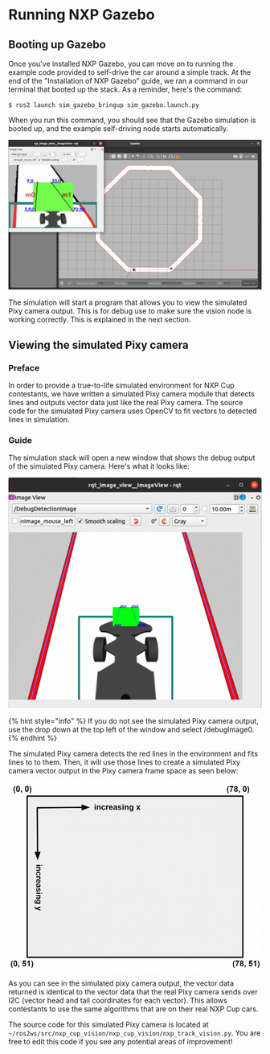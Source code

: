 # Running NXP Gazebo

## Booting up Gazebo

Once you've installed NXP Gazebo, you can move on to running the example code provided to self-drive the car around a simple track. At the end of the "Installation of NXP Gazebo" guide, we ran a command in our terminal that booted up the stack. As a reminder, here's the command:

```text
$ ros2 launch sim_gazebo_bringup sim_gazebo.launch.py
```

When you run this command, you should see that the Gazebo simulation is booted up, and the example self-driving node starts automatically. 

![](../.gitbook/assets/image%20%2841%29.png)

The simulation will start a program that allows you to view the simulated Pixy camera output. This is for debug use to make sure the vision node is working correctly. This is explained in the next section.

## Viewing the simulated Pixy camera

### Preface

In order to provide a true-to-life simulated environment for NXP Cup contestants, we have written a simulated Pixy camera module that detects lines and outputs vector data just like the real Pixy camera. The source code for the simulated Pixy camera uses OpenCV to fit vectors to detected lines in simulation.

### Guide

The simulation stack will open a new window that shows the debug output of the simulated Pixy camera. Here's what it looks like:

![Simulated Pixy camera](../.gitbook/assets/image%20%2814%29.png)

{% hint style="info" %}
If you do not see the simulated Pixy camera output, use the drop down at the top left of the window and select /debugImage0.
{% endhint %}

The simulated Pixy camera detects the red lines in the environment and fits lines to to them. Then, it will use those lines to create a simulated Pixy camera vector output in the Pixy camera frame space as seen below:

![Pixy camera frame \(from https://docs.pixycam.com/wiki/doku.php?id=wiki:v2:line\_api\)](../.gitbook/assets/image%20%2817%29.png)

As you can see in the simulated pixy camera output, the vector data returned is identical to the vector data that the real Pixy camera sends over I2C \(vector head and tail coordinates for each vector\). This allows contestants to use the same algorithms that are on their real NXP Cup cars.

The source code for this simulated Pixy camera is located at `~/ros2ws/src/nxp_cup_vision/nxp_cup_vision/nxp_track_vision.py` ​. You are free to edit this code if you see any potential areas of improvement!







